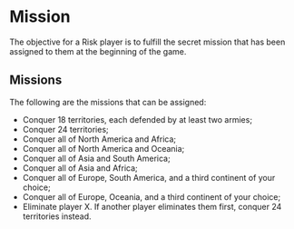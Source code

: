 # Mission

The objective for a Risk player is to fulfill the secret mission that has been assigned to them at the beginning of the game.

## Missions

The following are the missions that can be assigned:
* Conquer 18 territories, each defended by at least two armies;
* Conquer 24 territories;
* Conquer all of North America and Africa;
* Conquer all of North America and Oceania;
* Conquer all of Asia and South America;
* Conquer all of Asia and Africa;
* Conquer all of Europe, South America, and a third continent of your choice;
* Conquer all of Europe, Oceania, and a third continent of your choice;
* Eliminate player X. If another player eliminates them first, conquer 24 territories instead.